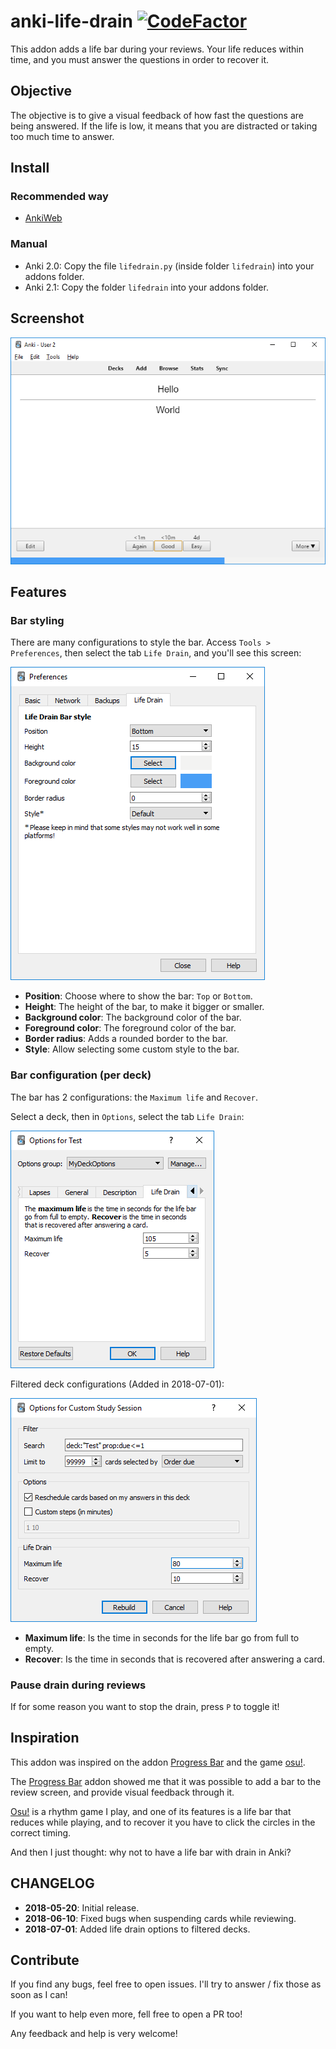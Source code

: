 # anki-life-drain [![CodeFactor](https://www.codefactor.io/repository/github/yutsuten/anki-life-drain/badge)](https://www.codefactor.io/repository/github/yutsuten/anki-life-drain)

This addon adds a life bar during your reviews.
Your life reduces within time, and you must answer the questions in order to recover it.

## Objective

The objective is to give a visual feedback of how fast the questions are being answered.
If the life is low, it means that you are distracted or taking too much time to answer.

## Install
### Recommended way
- [AnkiWeb](https://ankiweb.net/shared/info/715575551)

### Manual
- Anki 2.0: Copy the file `lifedrain.py` (inside folder `lifedrain`) into your addons folder.
- Anki 2.1: Copy the folder `lifedrain` into your addons folder.

## Screenshot

![Review](screenshots/review_screen.png)

## Features

### Bar styling

There are many configurations to style the bar.
Access `Tools > Preferences`, then select the tab `Life Drain`, and you'll see this screen:

![Preferences](screenshots/preferences.png)

- **Position**: Choose where to show the bar: `Top` or `Bottom`.
- **Height**: The height of the bar, to make it bigger or smaller.
- **Background color**: The background color of the bar.
- **Foreground color**: The foreground color of the bar.
- **Border radius**: Adds a rounded border to the bar.
- **Style**: Allow selecting some custom style to the bar.

### Bar configuration (per deck)

The bar has 2 configurations: the `Maximum life` and `Recover`.

Select a deck, then in `Options`, select the tab `Life Drain`:

![Deck options](screenshots/deck_options.png)

Filtered deck configurations (Added in 2018-07-01):

![Custom deck options](screenshots/custom_deck_options.png)

- **Maximum life**: Is the time in seconds for the life bar go from full to empty.
- **Recover**: Is the time in seconds that is recovered after answering a card.

### Pause drain during reviews

If for some reason you want to stop the drain, press `P` to toggle it!

## Inspiration

This addon was inspired on the addon [Progress Bar](https://ankiweb.net/shared/info/2091361802) and the game [osu!](https://osu.ppy.sh/).

The [Progress Bar](https://ankiweb.net/shared/info/2091361802) addon showed me that it was possible to add a bar to the review screen, and provide visual feedback through it.

[Osu!](https://osu.ppy.sh/) is a rhythm game I play, and one of its features is a life bar that reduces while playing, and to recover it you have to click the circles in the correct timing.

And then I just thought: why not to have a life bar with drain in Anki?

## CHANGELOG
- **2018-05-20**: Initial release.
- **2018-06-10**: Fixed bugs when suspending cards while reviewing.
- **2018-07-01**: Added life drain options to filtered decks.

## Contribute

If you find any bugs, feel free to open issues. I'll try to answer / fix those as soon as I can!

If you want to help even more, fell free to open a PR too!

Any feedback and help is very welcome!
